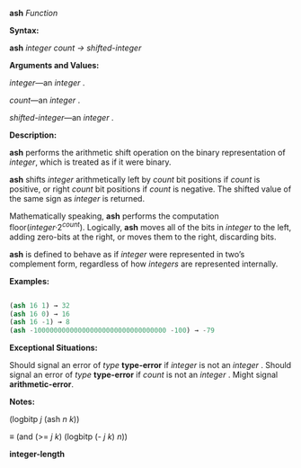 **ash** *Function* 



**Syntax:** 



**ash** *integer count → shifted-integer* 



**Arguments and Values:** 



*integer*—an *integer* . 



*count*—an *integer* . 



*shifted-integer*—an *integer* . 



**Description:** 



**ash** performs the arithmetic shift operation on the binary representation of *integer*, which is treated as if it were binary. 



**ash** shifts *integer* arithmetically left by *count* bit positions if *count* is positive, or right *count* bit positions if *count* is negative. The shifted value of the same sign as *integer* is returned. 



Mathematically speaking, **ash** performs the computation floor(<i>integer·</i>2<i><sup>count</sup></i>). Logically, **ash** moves all of the bits in <i>integer</i> to the left, adding zero-bits at the right, or moves them to the right, discarding bits. 



**ash** is defined to behave as if *integer* were represented in two’s complement form, regardless of how *integers* are represented internally. 



**Examples:**
```lisp

(ash 16 1) → 32 
(ash 16 0) → 16 
(ash 16 -1) → 8 
(ash -100000000000000000000000000000000 -100) → -79 

```
**Exceptional Situations:** 



Should signal an error of *type* **type-error** if *integer* is not an *integer* . Should signal an error of *type* **type-error** if *count* is not an *integer* . Might signal **arithmetic-error**. 



**Notes:** 



(logbitp *j* (ash *n k*)) 



*≡* (and (&gt;= *j k*) (logbitp (- *j k*) *n*)) 







 



 



**integer-length** 



